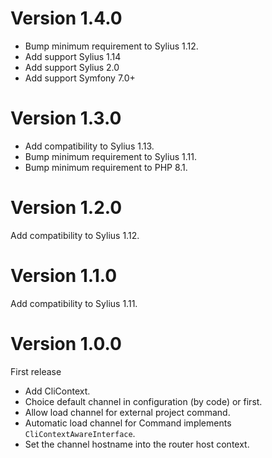 # Version 1.4.0

* Bump minimum requirement to Sylius 1.12.
* Add support Sylius 1.14
* Add support Sylius 2.0
* Add support Symfony 7.0+

# Version 1.3.0

* Add compatibility to Sylius 1.13.
* Bump minimum requirement to Sylius 1.11.
* Bump minimum requirement to PHP 8.1.

# Version 1.2.0

Add compatibility to Sylius 1.12.

# Version 1.1.0

Add compatibility to Sylius 1.11.

# Version 1.0.0

First release

* Add CliContext.
* Choice default channel in configuration (by code) or first.
* Allow load channel for external project command.
* Automatic load channel for Command implements `CliContextAwareInterface`.
* Set the channel hostname into the router host context.
